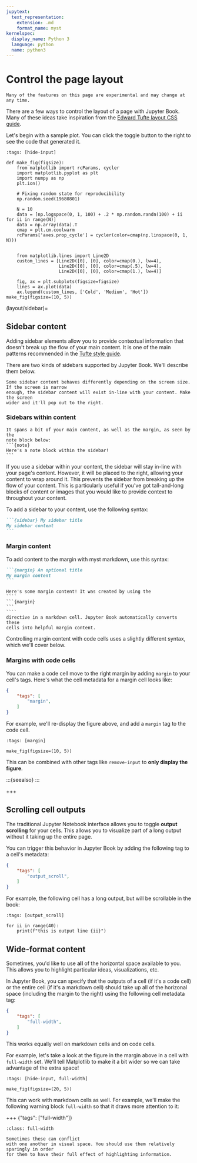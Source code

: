 ```yaml
---
jupytext:
  text_representation:
    extension: .md
    format_name: myst
kernelspec:
  display_name: Python 3
  language: python
  name: python3
---
```


# Control the page layout

```{warning}
Many of the features on this page are experimental and may change at any time.
```

There are a few ways to control the layout of a page with Jupyter Book. Many of these
ideas take inspiration from the [Edward Tufte layout CSS guide](https://edwardtufte.github.io/tufte-css/).

Let's begin with a sample plot. You can click the toggle button to the right
to see the code that generated it.

```{code-cell} ipython3
:tags: [hide-input]

def make_fig(figsize):
    from matplotlib import rcParams, cycler
    import matplotlib.pyplot as plt
    import numpy as np
    plt.ion()

    # Fixing random state for reproducibility
    np.random.seed(19680801)

    N = 10
    data = [np.logspace(0, 1, 100) + .2 * np.random.randn(100) + ii for ii in range(N)]
    data = np.array(data).T
    cmap = plt.cm.coolwarm
    rcParams['axes.prop_cycle'] = cycler(color=cmap(np.linspace(0, 1, N)))


    from matplotlib.lines import Line2D
    custom_lines = [Line2D([0], [0], color=cmap(0.), lw=4),
                    Line2D([0], [0], color=cmap(.5), lw=4),
                    Line2D([0], [0], color=cmap(1.), lw=4)]

    fig, ax = plt.subplots(figsize=figsize)
    lines = ax.plot(data)
    ax.legend(custom_lines, ['Cold', 'Medium', 'Hot'])
make_fig(figsize=(10, 5))
```

(layout/sidebar)=
## Sidebar content

Adding sidebar elements allow you to provide contextual information that doesn't break
up the flow of your main content. It is one of the main patterns recommended in the
[Tufte style guide](https://edwardtufte.github.io/tufte-css/).

There are two kinds of sidebars supported by Jupyter Book. We'll
describe them below.

```{note}
Some sidebar content behaves differently depending on the screen size. If the screen is narrow
enough, the sidebar content will exist in-line with your content. Make the screen
wider and it'll pop out to the right.
```

### Sidebars within content


````{sidebar} Here is some sidebar content
It spans a bit of your main content, as well as the margin, as seen by the
note block below:
```{note}
Here's a note block within the sidebar!
```
````

If you use a sidebar within your content, the sidebar will stay in-line with your page's content. However, it will be
placed to the right, allowing your content to wrap around it. This prevents
the sidebar from breaking up the flow of your content. This is particularly
useful if you've got tall-and-long blocks of content or images that you would
like to provide context to throughout your content.

To add a sidebar to your content, use the following syntax:

````md
```{sidebar} My sidebar title
My sidebar content
```
````

### Margin content

To add content to the margin with myst markdown, use this syntax:

````md
```{margin} An optional title
My margin content
```
````

`````{margin} **For example**
Here's some margin content! It was created by using the
````
```{margin}
```
````
directive in a markdown cell. Jupyter Book automatically converts these
cells into helpful margin content.
`````

Controlling margin content with code cells uses a slightly different syntax,
which we'll cover below.

### Margins with code cells

You can make a code cell move to the right margin by adding `margin` to your
cell's tags. Here's what the cell metadata for a margin cell looks like:

```json
{
    "tags": [
        "margin",
    ]
}
```

For example, we'll re-display the figure above, and add a `margin` tag to the code cell.

```{code-cell} ipython3
:tags: [margin]

make_fig(figsize=(10, 5))
```

This can be combined with other tags like `remove-input` to **only display the figure**.

:::{seealso}
[](jupyter-cell-tags)
:::

+++

## Scrolling cell outputs

The traditional Jupyter Notebook interface allows you to toggle **output scrolling**
for your cells. This allows you to visualize part of a long output without it taking up
the entire page.

You can trigger this behavior in Jupyter Book by adding the following
tag to a cell's metadata:

```json
{
    "tags": [
        "output_scroll",
    ]
}
```

For example, the following cell has a long output, but will be scrollable in the book:

```{code-cell} ipython3
:tags: [output_scroll]

for ii in range(40):
    print(f"this is output line {ii}")
```

## Wide-format content

Sometimes, you'd like to use **all** of the horizontal space available to you. This allows
you to highlight particular ideas, visualizations, etc.

In Jupyter Book, you can specify that the outputs of a cell (if it's a code cell) or the entire
cell (if it's a markdown cell) should take up all of
the horizonal space (including the margin to the right) using the
following cell metadata tag:

```json
{
    "tags": [
        "full-width",
    ]
}
```

This works equally well on markdown cells and on code cells.

For example, let's take a look at the figure in the margin above in a cell with `full-width` set. We'll tell Matplotlib
to make it a bit wider so we can take advantage of the extra space!

```{code-cell} ipython3
:tags: [hide-input, full-width]

make_fig(figsize=(20, 5))
```

This can work with markdown cells as well. For example, we'll make the following warning block `full-width` so that
it draws more attention to it:

+++ {"tags": ["full-width"]}

```{admonition} **Be careful about mixing popouts and full-width content**.
:class: full-width

Sometimes these can conflict
with one another in visual space. You should use them relatively sparingly in order
for them to have their full effect of highlighting information.
```
